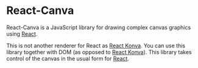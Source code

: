 # React-Canva

React-Canva is a JavaScript library for drawing complex canvas graphics using
[React](http://facebook.github.io/react/).

This is not another renderer for React as [React Konva](https://github.com/konvajs/react-konva). 
You can use this library together with DOM (as opposed to [React Konva](https://github.com/konvajs/react-konva)).
This library takes control of the canvas in the usual form for [React](http://facebook.github.io/react/).